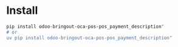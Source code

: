# Install

```bash
pip install odoo-bringout-oca-pos-pos_payment_description"
# or
uv pip install odoo-bringout-oca-pos-pos_payment_description"
```
